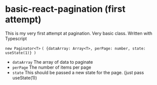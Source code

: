 # basic-react-pagination (first attempt)
This is my very first attempt at pagination. Very basic class. Written with Typescript

``new Paginator<T>`` ```( {dataArray: Array<T>, perPage: number, state: useState(1)} )```
* `dataArray` The array of data to paginate
* `perPage` The number of items per page
* `state` This should be passed a new state for the page. (just pass useState(1))

